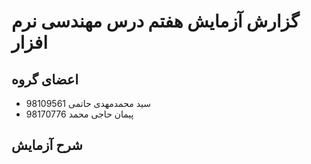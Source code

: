 # گزارش آزمایش هفتم درس مهندسی نرم افزار

## اعضای گروه

+ سید محمدمهدی حاتمی 98109561
+ پیمان حاجی محمد 98170776

## شرح آزمایش 
